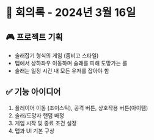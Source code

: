 # 📅 회의록 - 2024년 3월 16일

## 🎮 프로젝트 기획
- 술래잡기 형식의 게임 (좀비고 스타일)
- 맵에서 상하좌우 이동하며 술래를 피해 도망가는 룰
- 술래는 일정 시간 내 모든 유저를 잡아야 함

## ✅ 기능 아이디어
1. 플레이어 이동 (조이스틱), 공격 버튼, 상호작용 버튼(아이템)
2. 술래/도망자 랜덤 배정
3. 게임 시작 및 종료 조건 설정
4. 맵과 UI 기본 구상
